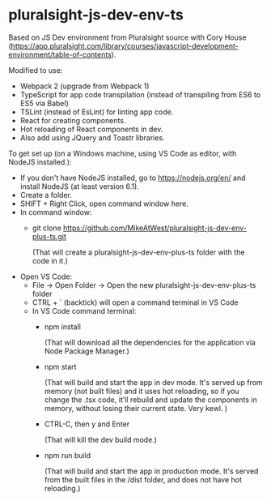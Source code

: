# pluralsight-js-dev-env-ts
Based on JS Dev environment from Pluralsight source with Cory House (https://app.pluralsight.com/library/courses/javascript-development-environment/table-of-contents). 

Modified to use:
- Webpack 2 (upgrade from Webpack 1)
- TypeScript for app code transpilation (instead of transpiling from ES6 to ES5 via Babel)
- TSLint (instead of EsLint) for linting app code.
- React for creating components.
- Hot reloading of React components in dev.
- Also add using JQuery and Toastr libraries.

To get set up (on a Windows machine, using VS Code as editor, with NodeJS installed.):
- If you don't have NodeJS installed, go to https://nodejs.org/en/ and install NodeJS (at least version 6.1).
- Create a folder.
- SHIFT + Right Click, open command window here.
- In command window: 
  - git clone https://github.com/MikeAtWest/pluralsight-js-dev-env-plus-ts.git
  
    (That will create a pluralsight-js-dev-env-plus-ts folder with the code in it.)
- Open VS Code:
    - File -> Open Folder -> Open the new pluralsight-js-dev-env-plus-ts folder
    - CTRL + ` (backtick) will open a command terminal in VS Code
    - In VS Code command terminal:
      - npm install

        (That will download all the dependencies for the application via Node Package Manager.)
      - npm start

        (That will build and start the app in dev mode. It's served up from memory (not built files) and it uses hot reloading, so if you change the .tsx code, it'll rebuild and update the components in memory, without losing their current state. Very kewl. )
      - CTRL-C, then y and Enter

        (That will kill the dev build mode.)
      - npm run build 

        (That will build and start the app in production mode. It's served from the built files in the /dist folder, and does not have hot reloading.)
